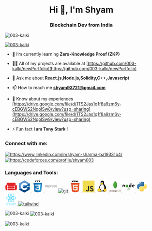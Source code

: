 <h1 align="center">Hi 👋, I'm Shyam</h1>
<h3 align="center">Blockchain Dev from India</h3>

<p align="left"> <img src="https://komarev.com/ghpvc/?username=003-kalki&label=Profile%20views&color=0e75b6&style=flat" alt="003-kalki" /> </p>

<p align="left"> <a href="https://github.com/ryo-ma/github-profile-trophy"><img src="https://github-profile-trophy.vercel.app/?username=003-kalki" alt="003-kalki" /></a> </p>

- 🌱 I’m currently learning **Zero-Knowledge Proof (ZKP)**

- 👨‍💻 All of my projects are available at [https://github.com/003-kalki/newPortfolio](https://github.com/003-kalki/newPortfolio)

- 💬 Ask me about **React.js,Node.js,Solidity,C++,Javascript**

- 📫 How to reach me **shyam93721@gmail.com**

- 📄 Know about my experiences [https://drive.google.com/file/d/1TS2Jas1q1f8a9zm6y-cEBGWS2NqolSw8/view?usp=sharing](https://drive.google.com/file/d/1TS2Jas1q1f8a9zm6y-cEBGWS2NqolSw8/view?usp=sharing)

- ⚡ Fun fact **I am Tony Stark !**

<h3 align="left">Connect with me:</h3>
<p align="left">
<a href="https://linkedin.com/in/https://www.linkedin.com/in/shyam-sharma-ba19331b4/" target="blank"><img align="center" src="https://raw.githubusercontent.com/rahuldkjain/github-profile-readme-generator/master/src/images/icons/Social/linked-in-alt.svg" alt="https://www.linkedin.com/in/shyam-sharma-ba19331b4/" height="30" width="40" /></a>
<a href="https://codeforces.com/profile/https://codeforces.com/profile/shyam003" target="blank"><img align="center" src="https://raw.githubusercontent.com/rahuldkjain/github-profile-readme-generator/master/src/images/icons/Social/codeforces.svg" alt="https://codeforces.com/profile/shyam003" height="30" width="40" /></a>
</p>

<h3 align="left">Languages and Tools:</h3>
<p align="left"> <a href="https://couchdb.apache.org/" target="_blank" rel="noreferrer"> <img src="https://raw.githubusercontent.com/devicons/devicon/0d6c64dbbf311879f7d563bfc3ccf559f9ed111c/icons/couchdb/couchdb-original.svg" alt="couchdb" width="40" height="40"/> </a> <a href="https://www.w3schools.com/cpp/" target="_blank" rel="noreferrer"> <img src="https://raw.githubusercontent.com/devicons/devicon/master/icons/cplusplus/cplusplus-original.svg" alt="cplusplus" width="40" height="40"/> </a> <a href="https://www.w3schools.com/css/" target="_blank" rel="noreferrer"> <img src="https://raw.githubusercontent.com/devicons/devicon/master/icons/css3/css3-original-wordmark.svg" alt="css3" width="40" height="40"/> </a> <a href="https://expressjs.com" target="_blank" rel="noreferrer"> <img src="https://raw.githubusercontent.com/devicons/devicon/master/icons/express/express-original-wordmark.svg" alt="express" width="40" height="40"/> </a> <a href="https://git-scm.com/" target="_blank" rel="noreferrer"> <img src="https://www.vectorlogo.zone/logos/git-scm/git-scm-icon.svg" alt="git" width="40" height="40"/> </a> <a href="https://www.w3.org/html/" target="_blank" rel="noreferrer"> <img src="https://raw.githubusercontent.com/devicons/devicon/master/icons/html5/html5-original-wordmark.svg" alt="html5" width="40" height="40"/> </a> <a href="https://developer.mozilla.org/en-US/docs/Web/JavaScript" target="_blank" rel="noreferrer"> <img src="https://raw.githubusercontent.com/devicons/devicon/master/icons/javascript/javascript-original.svg" alt="javascript" width="40" height="40"/> </a> <a href="https://www.linux.org/" target="_blank" rel="noreferrer"> <img src="https://raw.githubusercontent.com/devicons/devicon/master/icons/linux/linux-original.svg" alt="linux" width="40" height="40"/> </a> <a href="https://www.mongodb.com/" target="_blank" rel="noreferrer"> <img src="https://raw.githubusercontent.com/devicons/devicon/master/icons/mongodb/mongodb-original-wordmark.svg" alt="mongodb" width="40" height="40"/> </a> <a href="https://nodejs.org" target="_blank" rel="noreferrer"> <img src="https://raw.githubusercontent.com/devicons/devicon/master/icons/nodejs/nodejs-original-wordmark.svg" alt="nodejs" width="40" height="40"/> </a> <a href="https://www.python.org" target="_blank" rel="noreferrer"> <img src="https://raw.githubusercontent.com/devicons/devicon/master/icons/python/python-original.svg" alt="python" width="40" height="40"/> </a> <a href="https://reactjs.org/" target="_blank" rel="noreferrer"> <img src="https://raw.githubusercontent.com/devicons/devicon/master/icons/react/react-original-wordmark.svg" alt="react" width="40" height="40"/> </a> <a href="https://tailwindcss.com/" target="_blank" rel="noreferrer"> <img src="https://www.vectorlogo.zone/logos/tailwindcss/tailwindcss-icon.svg" alt="tailwind" width="40" height="40"/> </a> </p>

<p><img align="left" src="https://github-readme-stats.vercel.app/api/top-langs?username=003-kalki&show_icons=true&locale=en&layout=compact" alt="003-kalki" /></p>

<p>&nbsp;<img align="center" src="https://github-readme-stats.vercel.app/api?username=003-kalki&show_icons=true&locale=en" alt="003-kalki" /></p>

<p><img align="center" src="https://github-readme-streak-stats.herokuapp.com/?user=003-kalki&" alt="003-kalki" /></p>

